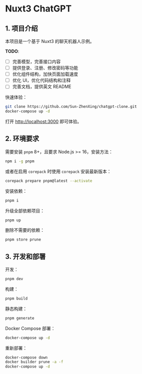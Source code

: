 # Nuxt3 ChatGPT

## 1. 项目介绍

本项目是一个基于 Nuxt3 的聊天机器人示例。

**TODO**:

- [ ] 完善模型，完善接口内容
- [ ] 提供登录、注册、修改密码等功能
- [ ] 优化组件结构，加快页面加载速度
- [ ] 优化 UI，优化代码结构和注释
- [ ] 完善文档，提供英文 README

快速体验：

```bash
git clone https://github.com/Sun-ZhenXing/chatgpt-clone.git
docker-compose up -d
```

打开 <http://localhost:3000> 即可体验。

## 2. 环境要求

需要安装 `pnpm` 8+，且要求 Node.js >= 16，安装方法：

```bash
npm i -g pnpm
```

或者在启用 `corepack` 时使用 `corepack` 安装最新版本：

```bash
corepack prepare pnpm@latest --activate
```

安装依赖：

```bash
pnpm i
```

升级全部依赖项目：

```bash
pnpm up
```

删除不需要的依赖：

```bash
pnpm store prune
```

## 3. 开发和部署

开发：

```bash
pnpm dev
```

构建：

```bash
pnpm build
```

静态构建：

```bash
pnpm generate
```

Docker Compose 部署：

```bash
docker-compose up -d
```

重新部署：

```bash
docker-compose down
docker builder prune -a -f
docker-compose up -d
```
